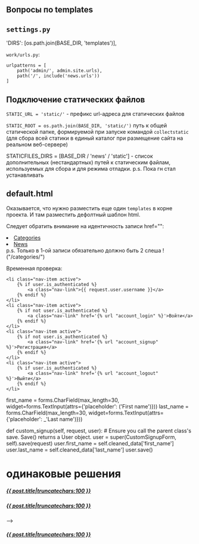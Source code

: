 Вопросы по templates
---------------------

`settings.py`  
-------------------------------------
'DIRS': [os.path.join(BASE_DIR, 'templates')],

`work/urls.py`:
```
urlpatterns = [
    path('admin/', admin.site.urls),
    path('/', include('news.urls'))
]
```


Подключение статических файлов
------------------------------
`STATIC_URL = 'static/'` - префикс url-адреса для статических файлов

`STATIC_ROOT = os.path.join(BASE_DIR, 'static/')`
путь к общей статической папке, формируемой при запуске командой `collectstatic` 
(для сбора всей статики в единый каталог при размещение сайта на реальном веб-сервере)

STATICFILES_DIRS = [BASE_DIR / 'news' / 'static'] - список дополнительных 
(нестандартных) путей к статическим файлам, используемых для сбора и для режима отладки.
p.s. Пока гн стал устанавливать


default.html
-------------
Оказывается, что нужно разместить еще один `templates` в корне проекта. И там разместить 
дефолтный шаблон html.

Следует обратить внимание на идентичность записи href="":
<li class="nav-item"><a class="nav-link" href="/categories/">Categories</a></li>
<li class="nav-item"><a class="nav-link" href="{% url 'main' %}">News</a></li>
p.s. Только в 1-ой записи обязательно должно быть 2 слеша ! ("/categories/")

Временная проверка:
```
<li class="nav-item active">
    {% if user.is_authenticated %}
        <a class="nav-link">{{ request.user.username }}</a>
    {% endif %}
</li>
<li class="nav-item active">
    {% if not user.is_authenticated %}
        <a class="nav-link" href='{% url "account_login" %}'>Войти</a>
    {% endif %}
</li>
<li class="nav-item active">
    {% if not user.is_authenticated %}
        <a class="nav-link" href='{% url "account_signup" %}'>Регистрация</a>
    {% endif %}
</li>
<li class="nav-item active">
    {% if user.is_authenticated %}
        <a class="nav-link" href='{% url "account_logout" %}'>Выйти</a>
    {% endif %}
</li>
```
first_name = forms.CharField(max_length=30, widget=forms.TextInput(attrs={'placeholder': ('First name')}))
last_name = forms.CharField(max_length=30, widget=forms.TextInput(attrs={'placeholder': _'Last name')}))
    

 def custom_signup(self, request, user):
        # Ensure you call the parent class's save. Save() returns a User object.
        user = super(CustomSignupForm, self).save(request)
        user.first_name = self.cleaned_data['first_name']
        user.last_name = self.cleaned_data['last_name']
        user.save()

#  одинаковые решения
<h5><b class="text-center"><a href={{ post.pk }} class="btn btn-secondary">{{ post.title|truncatechars:100 }}</a></b></h5>
<h5><b class="text-center"><a href="{% url 'post_detail' post.id %}" class="btn btn-secondary">{{ post.title|truncatechars:100 }}</a></b></h5>-->
<h5><b class="text-center"><a href={{ post.get_absolute_url }} class="btn btn-secondary">{{ post.title|truncatechars:100 }}</a></b></h5>
